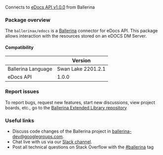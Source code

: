Connects to [eDocs API v1.0.0](https://www.opentext.com/products-and-solutions/industries/legal/legal-content-management-edocs) from Ballerina

### Package overview
The `ballerinax/edocs` is a [Ballerina](https://ballerina.io/) connector for eDocs API.
This package allows interaction with the resources stored on an eDOCS DM Server.

#### Compatibility
|                           | Version             |
|---------------------------|---------------------|
| Ballerina Language        | Swan Lake 2201.2.1    |
| eDocs API                 | 1.0.0               |

### Report issues
To report bugs, request new features, start new discussions, view project boards, etc., go to the [Ballerina Extended Library repository](https://github.com/ballerina-platform/ballerina-extended-library)

### Useful links
- Discuss code changes of the Ballerina project in [ballerina-dev@googlegroups.com](mailto:ballerina-dev@googlegroups.com).
- Chat live with us via our [Slack channel](https://ballerina.io/community/slack/).
- Post all technical questions on Stack Overflow with the [#ballerina](https://stackoverflow.com/questions/tagged/ballerina) tag

